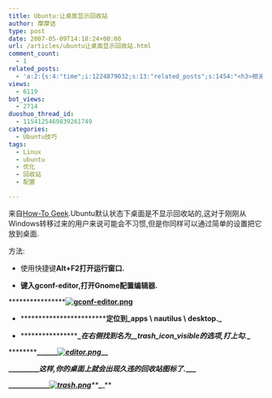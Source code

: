 ```yaml
---
title: Ubuntu:让桌面显示回收站
author: 摩摩诘
type: post
date: 2007-05-09T14:18:24+00:00
url: /articles/ubuntu让桌面显示回收站.html
comment_count:
  - 1
related_posts:
  - 'a:2:{s:4:"time";i:1224879032;s:13:"related_posts";s:1454:"<h3>相关日志</h3><ul class="related_post"><li><a href="http://www.digglife.cn/articles/make-openoffice-run-faster-in-ubuntu.html" title="加快Open Office在Ubuntu中的运行速度">加快Open Office在Ubuntu中的运行速度</a></li><li><a href="http://www.digglife.cn/articles/how-to-install-kde40-in-ubuntu.html" title="如何在Ubuntu 7.10下安装KDE 4.0">如何在Ubuntu 7.10下安装KDE 4.0</a></li><li><a href="http://www.digglife.cn/articles/ubuntu-easter-eggs.html" title="Ubuntu复活节彩蛋">Ubuntu复活节彩蛋</a></li><li><a href="http://www.digglife.cn/articles/ubuntu%e6%9c%80%e7%ae%80%e5%8d%95%e7%9a%84ubuntu%e5%ae%89%e8%a3%85%e5%b7%a5%e5%85%b7wubiwindows-xp.html" title="Ubuntu:最简单的Ubuntu安装工具:Wubi(Windows XP)">Ubuntu:最简单的Ubuntu安装工具:Wubi(Windows XP)</a></li><li><a href="http://www.digglife.cn/articles/clean-up-desktop-improve-productivity-2.html" title="彻底清空桌面,让启动程序更加高效Part.2">彻底清空桌面,让启动程序更加高效Part.2</a></li><li><a href="http://www.digglife.cn/articles/clean-up-desktop-improve-productivity-1.html" title="彻底清空桌面,让启动程序更加高效Part.1">彻底清空桌面,让启动程序更加高效Part.1</a></li><li><a href="http://www.digglife.cn/articles/top10-greasemonky-scripts-for-gmail20.html" title="10个增强Gmail新版体验的Greasemonkey代码">10个增强Gmail新版体验的Greasemonkey代码</a></li></ul>";}'
views:
  - 6119
bot_views:
  - 2714
duoshuo_thread_id:
  - 1154125469839261749
categories:
  - Ubuntu技巧
tags:
  - Linux
  - ubuntu
  - 优化
  - 回收站
  - 配置

---
```

来自<a href="http://www.howtogeek.com/" target="_blank">How-To Geek</a>.Ubuntu默认状态下桌面是不显示回收站的,这对于刚刚从Windows转移过来的用户来说可能会不习惯,但是你同样可以通过简单的设置把它放到桌面.

方法:

  * 使用快捷键**Alt+F2打开运行窗口.**

  * ******键入****gconf-editor,打开Gnome配置编辑器.**

******************[![gconf-editor.png][1]][2]**

  * **************************定位到_apps \ nautilus \ desktop._**

  * **************************_******_在右侧找到名为__trash\_icon\_visible的选项,打上勾._**_**

**************************_******___******___[![editor.png][3]][4]_**_**_**

**************************_******___******___******___这样,你的桌面上就会出现久违的回收站图标了._**_**_**_**

**************************_******___******___******___******___[![trash.png][5]][6]_**_**_**_**_**

 [1]: http://digglife.qiniudn.com/wp-content/uploads/3/379/2007/05/gconf-editor.png
 [2]: https://www.digglife.net/wp-content/uploads/3/379/2007/05/gconf-editor.png "gconf-editor.png"
 [3]: http://digglife.qiniudn.com/wp-content/uploads/3/379/2007/05/editor.png
 [4]: https://www.digglife.net/wp-content/uploads/3/379/2007/05/editor.png "editor.png"
 [5]: http://digglife.qiniudn.com/wp-content/uploads/3/379/2007/05/trash.png
 [6]: https://www.digglife.net/wp-content/uploads/3/379/2007/05/trash.png "trash.png"
